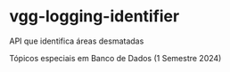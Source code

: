 # vgg-logging-identifier
API que identifica áreas desmatadas

Tópicos especiais em Banco de Dados (1 Semestre 2024)
